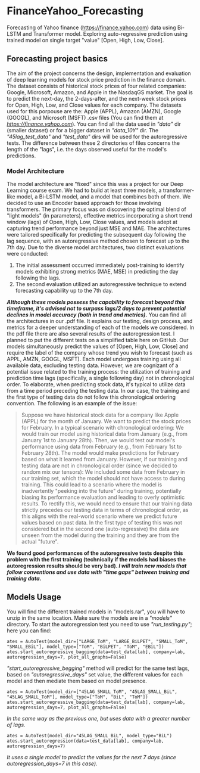 # FinanceYahoo_Forecasting
Forecasting of Yahoo finance (https://finance.yahoo.com) data using Bi-LSTM and Transformer model. Exploring auto-regressive prediction using trained model on single target "value" [Open, High, Low, Close]. 
## Forecasting project basics
The aim of the project concerns the design, implementation and evaluation of deep learning models for stock price prediction in the finance domain. The dataset consists of historical stock prices of four related companies: Google,
Microsoft, Amazon, and Apple in the NasdaqGS market. The goal is to predict the next-day, the 2-days-after, and the next-week stock prices for Open, High, Low, and Close values for each company.
The datasets used for this porpouse are the: Apple (APPL), Amazon (AMZN), Google (GOOGL), and Microsoft (MSFT) .csv files (You can find them at *https://finance.yahoo.com*). You can find all the data used in *"data"* dir (smaller dataset) or for a bigger dataset in *"data_10Y"* dir.
The *"45lag_test_data"*  and *"test_data"* dirs will be used for the autoregressive tests. The difference between these 2 directories of files concerns the length of the "lags", i.e. the days observed useful for the model's predictions. 

### Model Architecture
The model architecture are "fixed" since this was a project for our Deep Learning course exam. We had to build at least three models, a transformer-like model, a Bi-LSTM model, and a model that combines both of them.
We decided to use an Encoder based approach for those involving transformers. 
The primary focus was on discovering the optimal blend of "light models" (in parameters), effective metrics incorporating a short trend window (lags) of Open, High, Low, Close values, and models adept at capturing trend performance beyond just MSE and MAE. The architectures were tailored specifically for predicting the subsequent day following the lag sequence, with an autoregressive method chosen to forecast up to the 7th day. Due to the diverse model architectures, two distinct evaluations were conducted:
1. The initial assessment occurred immediately post-training to identify models exhibiting strong metrics (MAE, MSE) in predicting the day following the lags.
2. The second evaluation utilized an autoregressive technique to extend forecasting capability up to the 7th day.

***Although these models possess the capability to forecast beyond this timeframe, it's advised not to surpass lags/2 days to prevent potential declines in model accuracy (both in trend and metrics).***
You can find all the architectures in our .pdf file. It explains our testing, design process, and metrics for a deeper understanding of each of the models we considered.
In the pdf file there are also several results of the autoregression test. I planned to put the different tests on a simplified table here on GitHub.
Our models simultaneously predict the values of [Open, High, Low, Close] and require the label of the company whose trend you wish to forecast (such as APPL, AMZN, GOOGL, MSFT). Each model undergoes training using all available data, excluding testing data. However, we are cognizant of a potential issue related to the training process: the utilization of training and prediction time lags (specifically, a single following day) not in chronological order. To elaborate, when predicting stock data, it's typical to utilize data from a time period preceding the testing data. In our case, the training and the first type of testing data do not follow this chronological ordering convention. The following is an example of the issue: 
>Suppose we have historical stock data for a company like Apple (APPL) for the month of January. We want to predict the stock prices for February.
In a typical scenario with chronological ordering:
We would train our model using historical data from January (e.g., from January 1st to January 28th).
Then, we would test our model's performance using data from February (e.g., from February 1st to February 28th). The model would make predictions for February based on what it learned from January.
However, if our training and testing data are not in chronological order (since we decided to random mix our tensors):
We included some data from February in our training set, which the model should not have access to during training.
This could lead to a scenario where the model is inadvertently "peeking into the future" during training, potentially biasing its performance evaluation and leading to overly optimistic results.
To rectify this, we would need to ensure that our training data strictly precedes our testing data in terms of chronological order, as this aligns with the real-world scenario where we predict future values based on past data.  In the first type of testing this was  not considered but in the second one (auto-regressive) the data are unseen from the model during the training and they are from the actual "future".

**We found good performances of the autoregressive tests despite this problem with the first training (technically if the models had biases the autoregression results should be very bad). _I will train new models that follow conventions and use data with "time gaps" between training and training data._**

## Models Usage
You will find the different trained models in "models.rar", you will have to unzip in the same location. Make sure the models are in a *"models"* directory. To start the autoregression test you need to use *"run_testing.py"*; here you can find: 
```
ates = AutoTest(model_dir=["LARGE_ToM", "LARGE_BiLPET", "SMALL_ToM", "SMALL_EBiL"], model_type=["ToM", "BiLPET", "ToM", "EBiL"])
ates.start_autoregressive_bagging(data=test_data[lab], company=lab, autoregression_days=7, plot_all_graphs=False)
```
*"start_autoregressive_begging"* method will predict for the same test lags, based on *"autoregressive_days"* set value, the different values for each model and then mediate them based on model presence. 

```
ates = AutoTest(model_dir=["45LAG_SMALL_ToM", "45LAG_SMALL_BiL", "45LAG_SMALL_ToM"], model_type=["ToM", "BiL", "ToM"])
ates.start_autoregressive_bagging(data=test_data[lab], company=lab, autoregression_days=7, plot_all_graphs=False)
```
*In the same way as the previous one, but uses data with a greater number of lags.*

```
ates = AutoTest(model_dir="45LAG_SMALL_BiL", model_type="BiL")
ates.start_autoregression(data=test_data[lab], company=lab, autoregression_days=7)
```
*It uses a single model to predict the values for the next 7 days (since autoregression_days=7 in this case).*



